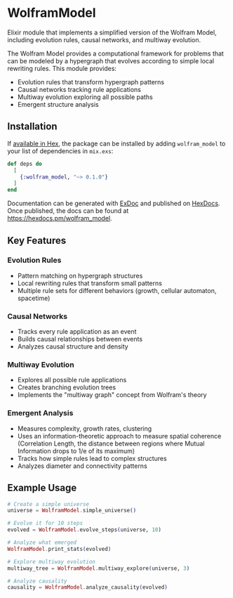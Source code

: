 # WolframModel

Elixir module that implements a simplified version of the Wolfram Model, including evolution rules, causal networks, and multiway evolution.

The Wolfram Model provides a computational framework for problems that can be modeled by a hypergraph that evolves according to simple local rewriting rules. This module provides:
* Evolution rules that transform hypergraph patterns
* Causal networks tracking rule applications
* Multiway evolution exploring all possible paths
* Emergent structure analysis

## Installation

If [available in Hex](https://hex.pm/docs/publish), the package can be installed by adding `wolfram_model` to your list of dependencies in `mix.exs`:

```elixir
def deps do
  [
    {:wolfram_model, "~> 0.1.0"}
  ]
end
```

Documentation can be generated with [ExDoc](https://github.com/elixir-lang/ex_doc) and published on [HexDocs](https://hexdocs.pm). Once published, the docs can
be found at <https://hexdocs.pm/wolfram_model>.

## Key Features

### Evolution Rules

* Pattern matching on hypergraph structures
* Local rewriting rules that transform small patterns
* Multiple rule sets for different behaviors (growth, cellular automaton, spacetime)

### Causal Networks

* Tracks every rule application as an event
* Builds causal relationships between events
* Analyzes causal structure and density

### Multiway Evolution

* Explores all possible rule applications
* Creates branching evolution trees
* Implements the "multiway graph" concept from Wolfram's theory

### Emergent Analysis

* Measures complexity, growth rates, clustering
* Uses an information-theoretic approach to measure spatial coherence (Correlation Length, the distance between regions where Mutual Information drops to 1/e of its maximum)
* Tracks how simple rules lead to complex structures
* Analyzes diameter and connectivity patterns

## Example Usage

```elixir
# Create a simple universe
universe = WolframModel.simple_universe()

# Evolve it for 10 steps
evolved = WolframModel.evolve_steps(universe, 10)

# Analyze what emerged
WolframModel.print_stats(evolved)

# Explore multiway evolution
multiway_tree = WolframModel.multiway_explore(universe, 3)

# Analyze causality
causality = WolframModel.analyze_causality(evolved)
```